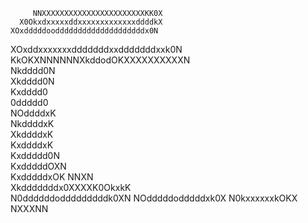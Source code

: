          NNXXXXXXXXXXXXXXXXXXXXXXXKK0X  
      X0OkxdxxxxxddxxxxxxxxxxxxxddddkX  
    XOxdddddooddddddddddddddddddddx0N   
  XOxddxxxxxxxdddddddxxdddddddxxk0N     
  KkOKXNNNNNNXkddodOKXXXXXXXXXXN        
             Nkdddd0N                   
             Xkdddd0N                   
             Kxdddd0                    
             0ddddd0                    
            NOddddxK                    
            NkddddxK                    
            XkddddxK                    
            KxddddxK                    
            Kxddddd0N                   
            KxdddddOXN                  
            KxdddddxOK        NNXN      
            Xkdddddddx0XXXXK0OkxkK      
            N0ddddddodddddddddk0XN
             NOdddddodddddxk0X
              N0kxxxxxxkOKX
                 NXXXNN
